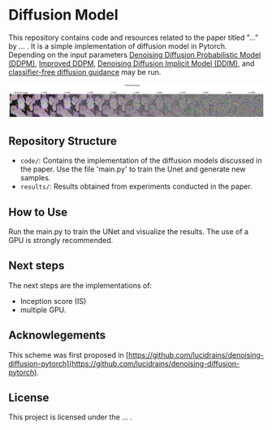 # Diffusion Model
This repository contains code and resources related to the paper titled "..." by ... .
It is a simple implementation of diffusion model in  Pytorch. Depending on the input parameters <a href="https://arxiv.org/abs/2006.11239">Denoising Diffusion Probabilistic Model (DDPM)</a>, <a href="https://arxiv.org/abs/2102.09672">Improved DDPM</a>, <a href="https://arxiv.org/abs/2010.02502">Denoising Diffusion Implicit Model (DDIM)</a>, and <a href="https://arxiv.org/abs/2207.12598">classifier-free diffusion guidance</a> may be run.

<img src="./images/forward_diffusion.png" width="1000px"><img>

## Repository Structure

- `code/`: Contains the implementation of the diffusion models discussed in the paper. Use the file 'main.py' to train the Unet and generate new samples.
- `results/`: Results obtained from experiments conducted in the paper.

## How to Use

Run the main.py to train the UNet and visualize the results. The use of a GPU is strongly recommended.

## Next steps
The next steps are the implementations of:
- Inception score (IS)
- multiple GPU.


## Acknowlegements
This scheme was first proposed in [https://github.com/lucidrains/denoising-diffusion-pytorch](https://github.com/lucidrains/denoising-diffusion-pytorch).

## License

This project is licensed under the ... .
